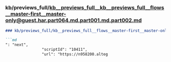 ### kb/previews_full/kb__previews_full__kb__previews_full__flows__master-first__master-only@guest.har.part064.md.part001.md.part002.md

```md
### kb/previews_full/kb__previews_full__flows__master-first__master-only@guest.har.part064.md.part001.md (part 002)

```md
": "next",
                "scriptId": "10411",
                "url": "https://n958200.alteg
```

```

```
